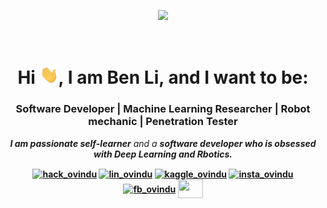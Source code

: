 
<p align="center">
  <img src="https://media2.fdncms.com/clevescene/imager/u/original/37538297/dune.jpeg" height="200"/>
</p>
<br>

<!--
 <p align="center">
  <img src="https://komarev.com/ghpvc/?username=benuav&color=brightgreen" alt="watching_count" />
  <img src="https://img.shields.io/badge/Age-28-blue" />
  <img src="https://img.shields.io/badge/Focus-Deep%20Learning-brightgreen" />
  <img src="https://img.shields.io/badge/Lives-Sri%20Lanka-success" />
  <img src="https://img.shields.io/badge/Languages-English%20%26%20Chinese-brightgreen" />
</p>
<hr>
-->

<h1 align="center">Hi <img src="https://raw.githubusercontent.com/ABSphreak/ABSphreak/master/gifs/Hi.gif" width="30px">, I am Ben Li, and I want to be:  </h1>
<h3 align="center"> Software Developer | Machine Learning Researcher | Robot mechanic | Penetration Tester </h3>

<p align="center">
  <em>
  <!--  Hello, I am a  <a href="https://www.griffith.edu.au/"> <b> Software Developer <br> </a>-->
    <b>I am passionate self-learner</b> and a <b> software developer who is obsessed with Deep Learning and Rbotics.<br>
  </em> 
</p>
  
<p align="center">
  <a href="https://www.facebook.com/zhuoheng.li.12/" target="blank"><img align="center" src="https://cdn.worldvectorlogo.com/logos/hackerrank.svg" alt="hack_ovindu" height="30" width="40" /></a>  
  <a href="https://www.linkedin.com/in/ben-li-19930119/" target="blank"><img align="center" src="https://image.flaticon.com/icons/png/128/174/174857.png" alt="lin_ovindu" height="30" width="40" /></a>  
  <a href="https://www.kaggle.com/benli19930119" target="blank"><img align="center" src="https://www.vectorlogo.zone/logos/kaggle/kaggle-icon.svg" alt="kaggle_ovindu" height="30" width="40" /></a>
  <a href="https://www.instagram.com/zhuoheng.li.19/" target="blank"><img align="center" src="https://image.flaticon.com/icons/png/128/174/174855.png" alt="insta_ovindu" height="30" width="40" /></a>
  <a href="https://www.facebook.com/zhuoheng.li.12/" target="blank"><img align="center" src="https://www.svgrepo.com/show/299425/facebook.svg" alt="fb_ovindu" height="30" width="40" /></a>
 <a href = "mailto: ben.li19930119@gmail.com"><img align="center" src="https://seeklogo.com/images/G/gmail-new-2020-logo-32DBE11BB4-seeklogo.com.png" height="30" width="40" /></a>
</p>

<!--

<img src="https://media.giphy.com/media/iY8CRBdQXODJSCERIr/giphy.gif" width="30px">&nbsp;***About me ....***

✔ Call me: ***Ben*** 😊 <br>
✔ I’m currently Working as Software Developer <br>
✔ I’m currently learning about **deep learning**🥰<br>
✔ I’m looking to collaborate with any **Open - Source projects**<br>
✔ Ask from me anything you want, If I am alive I will answer 😉<br><br><br><br>

-->
